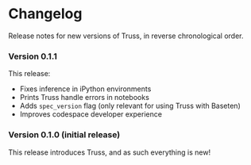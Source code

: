 # Changelog

Release notes for new versions of Truss, in reverse chronological order.

### Version 0.1.1

This release:

* Fixes inference in iPython environments
* Prints Truss handle errors in notebooks
* Adds `spec_version` flag (only relevant for using Truss with Baseten)
* Improves codespace developer experience

### Version 0.1.0 (initial release)

This release introduces Truss, and as such everything is new!
